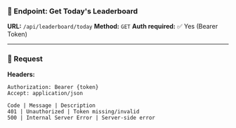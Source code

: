 

### 📌 Endpoint: Get Today's Leaderboard

**URL:** `/api/leaderboard/today`
**Method:** `GET`
**Auth required:** ✅ Yes (Bearer Token)

---

### 🔧 Request

**Headers:**
```http
Authorization: Bearer {token}
Accept: application/json

```
```
Code | Message | Description
401 | Unauthorized | Token missing/invalid
500 | Internal Server Error | Server-side error